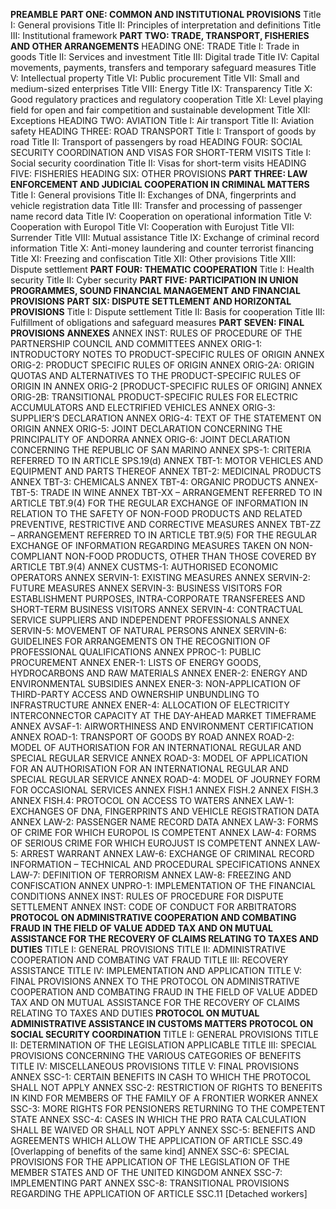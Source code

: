 __PREAMBLE__ 
__PART ONE: COMMON AND INSTITUTIONAL PROVISIONS__ 
    Title I: General provisions 
    Title II: Principles of interpretation and definitions 
    Title III: Institutional framework 
__PART TWO: TRADE, TRANSPORT, FISHERIES AND OTHER ARRANGEMENTS__ 
    HEADING ONE: TRADE 
        Title I: Trade in goods 
        Title II: Services and investment 
        Title III: Digital trade 
        Title IV: Capital movements, payments, transfers and temporary safeguard measures
        Title V: Intellectual property 
        Title VI: Public procurement 
        Title VII: Small and medium-sized enterprises 
        Title VIII: Energy 
        Title IX: Transparency 
        Title X: Good regulatory practices and regulatory cooperation 
        Title XI: Level playing field for open and fair competition and sustainable development
        Title XII: Exceptions 
    HEADING TWO: AVIATION 
        Title I: Air transport 
        Title II: Aviation safety 
    HEADING THREE: ROAD TRANSPORT 
        Title I: Transport of goods by road 
        Title II: Transport of passengers by road 
    HEADING FOUR: SOCIAL SECURITY COORDINATION AND VISAS FOR SHORT-TERM VISITS 
        Title I: Social security coordination 
        Title II: Visas for short-term visits 
    HEADING FIVE: FISHERIES 
    HEADING SIX: OTHER PROVISIONS 
__PART THREE: LAW ENFORCEMENT AND JUDICIAL COOPERATION IN CRIMINAL MATTERS__ 
    Title I: General provisions 
    Title II: Exchanges of DNA, fingerprints and vehicle registration data 
    Title III: Transfer and processing of passenger name record data
    Title IV: Cooperation on operational information 
    Title V: Cooperation with Europol 
    Title VI: Cooperation with Eurojust 
    Title VII: Surrender 
    Title VIII: Mutual assistance 
    Title IX: Exchange of criminal record information 
    Title X: Anti-money laundering and counter terrorist financing 
    Title XI: Freezing and confiscation 
    Title XII: Other provisions 
    Title XIII: Dispute settlement 
__PART FOUR: THEMATIC COOPERATION__ 
    Title I: Health security 
    Title II: Cyber security 
__PART FIVE: PARTICIPATION IN UNION PROGRAMMES, SOUND FINANCIAL MANAGEMENT AND FINANCIAL PROVISIONS__ 
__PART SIX: DISPUTE SETTLEMENT AND HORIZONTAL PROVISIONS__ 
    Title I: Dispute settlement 
    Title II: Basis for cooperation 
    Title III: Fulfillment of obligations and safeguard measures 
__PART SEVEN: FINAL PROVISIONS__ 
__ANNEXES__ 
    ANNEX INST: RULES OF PROCEDURE OF THE PARTNERSHIP COUNCIL AND COMMITTEES 
    ANNEX ORIG-1: INTRODUCTORY NOTES TO PRODUCT-SPECIFIC RULES OF ORIGIN 
    ANNEX ORIG-2: PRODUCT SPECIFIC RULES OF ORIGIN
    ANNEX ORIG-2A: ORIGIN QUOTAS AND ALTERNATIVES TO THE PRODUCT-SPECIFIC RULES OF ORIGIN IN ANNEX ORIG-2 [PRODUCT-SPECIFIC RULES OF ORIGIN] 
    ANNEX ORIG-2B: TRANSITIONAL PRODUCT-SPECIFIC RULES FOR ELECTRIC ACCUMULATORS AND ELECTRIFIED VEHICLES 
    ANNEX ORIG-3: SUPPLIER’S DECLARATION 
    ANNEX ORIG-4: TEXT OF THE STATEMENT ON ORIGIN 
    ANNEX ORIG-5: JOINT DECLARATION CONCERNING THE PRINCIPALITY OF ANDORRA 
    ANNEX ORIG-6: JOINT DECLARATION CONCERNING THE REPUBLIC OF SAN MARINO 
    ANNEX SPS-1: CRITERIA REFERRED TO IN ARTICLE SPS.19(d)
    ANNEX TBT-1: MOTOR VEHICLES AND EQUIPMENT AND PARTS THEREOF 
    ANNEX TBT-2: MEDICINAL PRODUCTS 
    ANNEX TBT-3: CHEMICALS 
    ANNEX TBT-4: ORGANIC PRODUCTS 
    ANNEX-TBT-5: TRADE IN WINE 
    ANNEX TBT-XX – ARRANGEMENT REFERRED TO IN ARTICLE TBT.9(4) FOR THE REGULAR EXCHANGE OF INFORMATION IN RELATION TO THE SAFETY OF NON-FOOD PRODUCTS AND RELATED PREVENTIVE, RESTRICTIVE AND CORRECTIVE MEASURES
    ANNEX TBT-ZZ – ARRANGEMENT REFERRED TO IN ARTICLE TBT.9(5) FOR THE REGULAR EXCHANGE OF INFORMATION REGARDING MEASURES TAKEN ON NON-COMPLIANT NON-FOOD PRODUCTS, OTHER THAN THOSE COVERED BY ARTICLE TBT.9(4)
    ANNEX CUSTMS-1: AUTHORISED ECONOMIC OPERATORS
    ANNEX SERVIN-1: EXISTING MEASURES 
    ANNEX SERVIN-2: FUTURE MEASURES
    ANNEX SERVIN-3: BUSINESS VISITORS FOR ESTABLISHMENT PURPOSES, INTRA-CORPORATE TRANSFEREES AND SHORT-TERM BUSINESS VISITORS
    ANNEX SERVIN-4: CONTRACTUAL SERVICE SUPPLIERS AND INDEPENDENT PROFESSIONALS 
    ANNEX SERVIN-5: MOVEMENT OF NATURAL PERSONS
    ANNEX SERVIN-6: GUIDELINES FOR ARRANGEMENTS ON THE RECOGNITION OF PROFESSIONAL QUALIFICATIONS 
    ANNEX PPROC-1: PUBLIC PROCUREMENT
    ANNEX ENER-1: LISTS OF ENERGY GOODS, HYDROCARBONS AND RAW MATERIALS 
    ANNEX ENER-2: ENERGY AND ENVIRONMENTAL SUBSIDIES
    ANNEX ENER-3: NON-APPLICATION OF THIRD-PARTY ACCESS AND OWNERSHIP UNBUNDLING TO INFRASTRUCTURE 
    ANNEX ENER-4: ALLOCATION OF ELECTRICITY INTERCONNECTOR CAPACITY AT THE DAY-AHEAD MARKET TIMEFRAME 
    ANNEX AVSAF-1: AIRWORTHINESS AND ENVIRONMENT CERTIFICATION 
    ANNEX ROAD-1: TRANSPORT OF GOODS BY ROAD
    ANNEX ROAD-2: MODEL OF AUTHORISATION FOR AN INTERNATIONAL REGULAR AND SPECIAL REGULAR SERVICE 
    ANNEX ROAD-3: MODEL OF APPLICATION FOR AN AUTHORISATION FOR AN INTERNATIONAL REGULAR AND SPECIAL REGULAR SERVICE 
    ANNEX ROAD-4: MODEL OF JOURNEY FORM FOR OCCASIONAL SERVICES 
    ANNEX FISH.1 
    ANNEX FISH.2 
    ANNEX FISH.3 
    ANNEX FISH.4: PROTOCOL ON ACCESS TO WATERS 
    ANNEX LAW-1: EXCHANGES OF DNA, FINGERPRINTS AND VEHICLE REGISTRATION DATA 
    ANNEX LAW-2: PASSENGER NAME RECORD DATA 
    ANNEX LAW-3: FORMS OF CRIME FOR WHICH EUROPOL IS COMPETENT 
    ANNEX LAW-4: FORMS OF SERIOUS CRIME FOR WHICH EUROJUST IS COMPETENT
    ANNEX LAW-5: ARREST WARRANT 
    ANNEX LAW-6: EXCHANGE OF CRIMINAL RECORD INFORMATION – TECHNICAL AND PROCEDURAL SPECIFICATIONS 
    ANNEX LAW-7: DEFINITION OF TERRORISM 
    ANNEX LAW-8: FREEZING AND CONFISCATION 
    ANNEX UNPRO-1: IMPLEMENTATION OF THE FINANCIAL CONDITIONS 
    ANNEX INST: RULES OF PROCEDURE FOR DISPUTE SETTLEMENT 
    ANNEX INST: CODE OF CONDUCT FOR ARBITRATORS 
__PROTOCOL ON ADMINISTRATIVE COOPERATION AND COMBATING FRAUD IN THE FIELD OF VALUE ADDED TAX AND ON MUTUAL ASSISTANCE FOR THE RECOVERY OF CLAIMS RELATING TO TAXES AND DUTIES__ 
        TITLE I: GENERAL PROVISIONS 
        TITLE II: ADMINISTRATIVE COOPERATION AND COMBATING VAT FRAUD 
        TITLE III: RECOVERY ASSISTANCE 
        TITLE IV: IMPLEMENTATION AND APPLICATION 
        TITLE V: FINAL PROVISIONS
    ANNEX TO THE PROTOCOL ON ADMINISTRATIVE COOPERATION AND COMBATING FRAUD IN THE FIELD OF VALUE ADDED TAX AND ON MUTUAL ASSISTANCE FOR THE RECOVERY OF CLAIMS RELATING TO TAXES AND DUTIES 
__PROTOCOL ON MUTUAL ADMINISTRATIVE ASSISTANCE IN CUSTOMS MATTERS__ 
__PROTOCOL ON SOCIAL SECURITY COORDINATION__ 
        TITLE I: GENERAL PROVISIONS 
        TITLE II: DETERMINATION OF THE LEGISLATION APPLICABLE 
        TITLE III: SPECIAL PROVISIONS CONCERNING THE VARIOUS CATEGORIES OF BENEFITS 
        TITLE IV: MISCELLANEOUS PROVISIONS 
        TITLE V: FINAL PROVISIONS
    ANNEX SSC-1: CERTAIN BENEFITS IN CASH TO WHICH THE PROTOCOL SHALL NOT APPLY 
    ANNEX SSC-2: RESTRICTION OF RIGHTS TO BENEFITS IN KIND FOR MEMBERS OF THE FAMILY OF A FRONTIER WORKER 
    ANNEX SSC-3: MORE RIGHTS FOR PENSIONERS RETURNING TO THE COMPETENT STATE 
    ANNEX SSC-4: CASES IN WHICH THE PRO RATA CALCULATION SHALL BE WAIVED OR SHALL NOT APPLY 
    ANNEX SSC-5: BENEFITS AND AGREEMENTS WHICH ALLOW THE APPLICATION OF ARTICLE SSC.49 [Overlapping of benefits of the same kind] 
    ANNEX SSC-6: SPECIAL PROVISIONS FOR THE APPLICATION OF THE LEGISLATION OF THE MEMBER STATES AND OF THE UNITED KINGDOM 
    ANNEX SSC-7: IMPLEMENTING PART 
    ANNEX SSC-8: TRANSITIONAL PROVISIONS REGARDING THE APPLICATION OF ARTICLE SSC.11 [Detached workers]